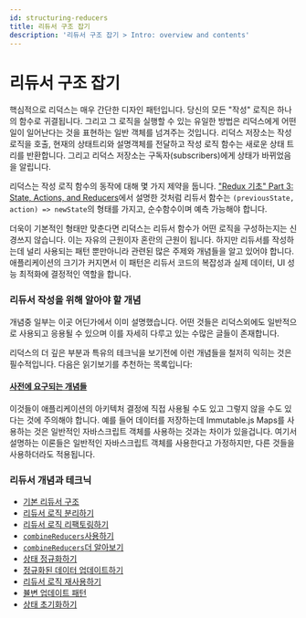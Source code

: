 ```yaml
---
id: structuring-reducers
title: 리듀서 구조 잡기
description: '리듀서 구조 잡기 > Intro: overview and contents'
---
```


# 리듀서 구조 잡기

핵심적으로 리덕스는 매우 간단한 디자인 패턴입니다. 당신의 모든 "작성" 로직은 하나의 함수로 귀결됩니다. 그리고 그 로직을 실행할 수 있는 유일한 방법은 리덕스에게 어떤 일이 일어난다는 것을 표현하는 일반 객체를 넘겨주는 것입니다. 리덕스 저장소는 작성로직을 호출, 현재의 상태트리와 설명객체를 전달하고 작성 로직 함수는 새로운 상태 트리를 반환합니다. 그리고 리덕스 저장소는 구독자(subscribers)에게 상태가 바뀌었음을 알립니다.

리덕스는 작성 로직 함수의 동작에 대해 몇 가지 제약을 둡니다. ["Redux 기초" Part 3: State, Actions, and Reducers](../../tutorials/fundamentals/part-3-state-actions-reducers.md)에서 설명한 것처럼 리듀서 함수는 `(previousState, action) => newState`의 형태를 가지고, 순수함수이며 예측 가능해야 합니다.

더욱이 기본적인 형태만 맞춘다면 리덕스는 리듀서 함수가 어떤 로직을 구성하는지는 신경쓰지 않습니다. 이는 자유의 근원이자 혼란의 근원이 됩니다. 하지만 리듀서를 작성하는데 널리 사용되는 패턴 뿐만아니라 관련된 많은 주제와 개념들을 알고 있어야 합니다. 애플리케이션의 크기가 커지면서 이 패턴은 리듀서 코드의 복잡성과 실제 데이터, UI 성능 최적화에 결정적인 역할을 합니다.

### 리듀서 작성을 위해 알아야 할 개념

개념중 일부는 이곳 어딘가에서 이미 설명했습니다. 어떤 것들은 리덕스외에도 일반적으로 사용되고 응용될 수 있으며 이를 자세히 다루고 있는 수많은 글들이 존재합니다.

리덕스의 더 깊은 부분과 특유의 테크닉을 보기전에 이런 개념들을 철저히 익히는 것은 필수적입니다. 다음은 읽기보기를 추천하는 목록입니다:

#### [사전에 요구되는 개념들](PrerequisiteConcepts.md)

이것들이 애플리케이션의 아키텍처 결정에 직접 사용될 수도 있고 그렇지 않을 수도 있다는 것에 주의해야 합니다. 예를 들어 데이터를 저장하는데 Immutable.js Maps를 사용하는 것은 일반적인 자바스크립트 객체를 사용하는 것과는 차이가 있을겁니다. 여기서 설명하는 이론들은 일반적인 자바스크립트 객체를 사용한다고 가정하지만, 다른 것들을 사용하더라도 적용됩니다.

### 리듀서 개념과 테크닉

- [기본 리듀서 구조](BasicReducerStructure.md)
- [리듀서 로직 분리하기](SplittingReducerLogic.md)
- [리듀서 로직 리팩토링하기](RefactoringReducersExample.md)
- [`combineReducers`사용하기](UsingCombineReducers.md)
- [`combineReducers`더 알아보기](BeyondCombineReducers.md)
- [상태 정규화하기](NormalizingStateShape.md)
- [정규화된 데이터 업데이트하기](UpdatingNormalizedData.md)
- [리듀서 로직 재사용하기](ReusingReducerLogic.md)
- [뷸변 업데이트 패턴](ImmutableUpdatePatterns.md)
- [상태 초기화하기](InitializingState.md)
